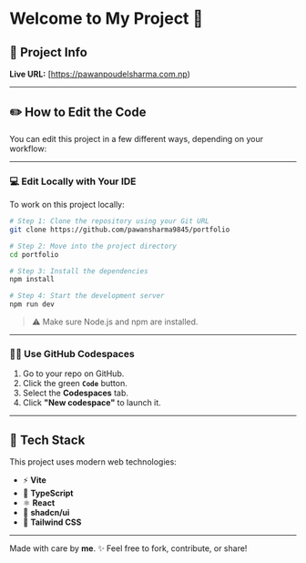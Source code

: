 # Welcome to My Project 🎉

## 🚀 Project Info

**Live URL:** [https://pawanpoudelsharma.com.np)

---

## ✏️ How to Edit the Code

You can edit this project in a few different ways, depending on your workflow:

---

### 💻 **Edit Locally with Your IDE**

To work on this project locally:

```bash
# Step 1: Clone the repository using your Git URL
git clone https://github.com/pawansharma9845/portfolio

# Step 2: Move into the project directory
cd portfolio

# Step 3: Install the dependencies
npm install

# Step 4: Start the development server
npm run dev
```

> ⚠️ Make sure Node.js and npm are installed.

---

### 🧑‍💻 **Use GitHub Codespaces**

1. Go to your repo on GitHub.
2. Click the green **`Code`** button.
3. Select the **Codespaces** tab.
4. Click **"New codespace"** to launch it.

---

## 🧱 Tech Stack

This project uses modern web technologies:

* ⚡ **Vite**
* 🧠 **TypeScript**
* ⚛️ **React**
* 🧹 **shadcn/ui**
* 🎨 **Tailwind CSS**

---


Made with care by **me**. ✨
Feel free to fork, contribute, or share!
